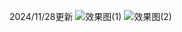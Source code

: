 2024/11/28更新
![效果图(1)](https://github.com/user-attachments/assets/f0ca1087-7090-4e4a-bb8c-cd575cbe3914)
![效果图(2)](https://github.com/user-attachments/assets/88742a7f-4503-4c0d-a853-5ffaeeadca50)

